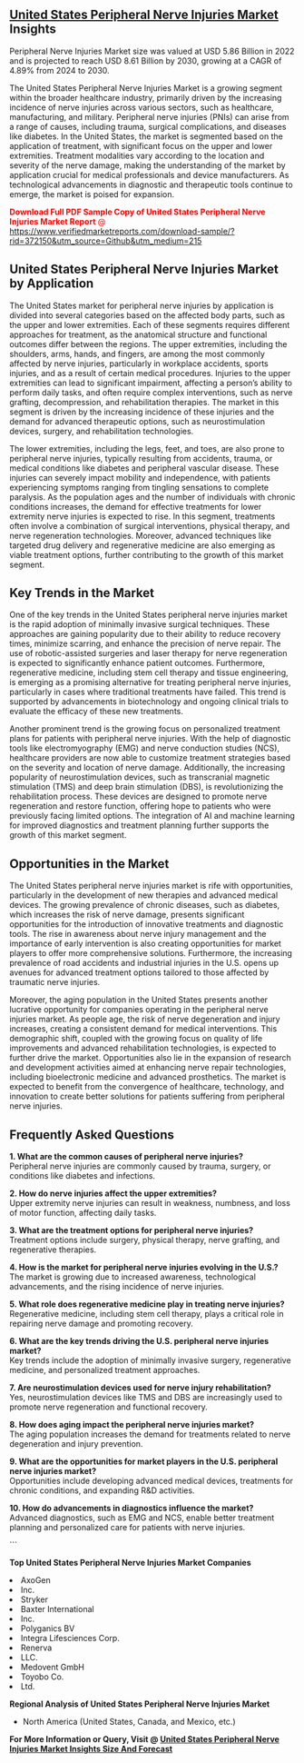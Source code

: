 <h2><a href="https://www.verifiedmarketreports.com/download-sample/?rid=372150&amp;utm_source=Github&amp;utm_medium=215" target="_blank">United States Peripheral Nerve Injuries Market</a> Insights</h2><p>Peripheral Nerve Injuries Market size was valued at USD 5.86 Billion in 2022 and is projected to reach USD 8.61 Billion by 2030, growing at a CAGR of 4.89% from 2024 to 2030.</p><p> <p>The United States Peripheral Nerve Injuries Market is a growing segment within the broader healthcare industry, primarily driven by the increasing incidence of nerve injuries across various sectors, such as healthcare, manufacturing, and military. Peripheral nerve injuries (PNIs) can arise from a range of causes, including trauma, surgical complications, and diseases like diabetes. In the United States, the market is segmented based on the application of treatment, with significant focus on the upper and lower extremities. Treatment modalities vary according to the location and severity of the nerve damage, making the understanding of the market by application crucial for medical professionals and device manufacturers. As technological advancements in diagnostic and therapeutic tools continue to emerge, the market is poised for expansion. <p><span class=""><span style="color: #ff0000;"><strong>Download Full PDF Sample Copy of United States Peripheral Nerve Injuries Market Report</strong> @ </span><a href="https://www.verifiedmarketreports.com/download-sample/?rid=372150&amp;utm_source=Github&amp;utm_medium=215" target="_blank">https://www.verifiedmarketreports.com/download-sample/?rid=372150&amp;utm_source=Github&amp;utm_medium=215</a></span></p></p> <h2>United States Peripheral Nerve Injuries Market by Application</h2> <p>The United States market for peripheral nerve injuries by application is divided into several categories based on the affected body parts, such as the upper and lower extremities. Each of these segments requires different approaches for treatment, as the anatomical structure and functional outcomes differ between the regions. The upper extremities, including the shoulders, arms, hands, and fingers, are among the most commonly affected by nerve injuries, particularly in workplace accidents, sports injuries, and as a result of certain medical procedures. Injuries to the upper extremities can lead to significant impairment, affecting a person’s ability to perform daily tasks, and often require complex interventions, such as nerve grafting, decompression, and rehabilitation therapies. The market in this segment is driven by the increasing incidence of these injuries and the demand for advanced therapeutic options, such as neurostimulation devices, surgery, and rehabilitation technologies. <p>The lower extremities, including the legs, feet, and toes, are also prone to peripheral nerve injuries, typically resulting from accidents, trauma, or medical conditions like diabetes and peripheral vascular disease. These injuries can severely impact mobility and independence, with patients experiencing symptoms ranging from tingling sensations to complete paralysis. As the population ages and the number of individuals with chronic conditions increases, the demand for effective treatments for lower extremity nerve injuries is expected to rise. In this segment, treatments often involve a combination of surgical interventions, physical therapy, and nerve regeneration technologies. Moreover, advanced techniques like targeted drug delivery and regenerative medicine are also emerging as viable treatment options, further contributing to the growth of this market segment.</p> <h2>Key Trends in the Market</h2> <p>One of the key trends in the United States peripheral nerve injuries market is the rapid adoption of minimally invasive surgical techniques. These approaches are gaining popularity due to their ability to reduce recovery times, minimize scarring, and enhance the precision of nerve repair. The use of robotic-assisted surgeries and laser therapy for nerve regeneration is expected to significantly enhance patient outcomes. Furthermore, regenerative medicine, including stem cell therapy and tissue engineering, is emerging as a promising alternative for treating peripheral nerve injuries, particularly in cases where traditional treatments have failed. This trend is supported by advancements in biotechnology and ongoing clinical trials to evaluate the efficacy of these new treatments.</p> <p>Another prominent trend is the growing focus on personalized treatment plans for patients with peripheral nerve injuries. With the help of diagnostic tools like electromyography (EMG) and nerve conduction studies (NCS), healthcare providers are now able to customize treatment strategies based on the severity and location of nerve damage. Additionally, the increasing popularity of neurostimulation devices, such as transcranial magnetic stimulation (TMS) and deep brain stimulation (DBS), is revolutionizing the rehabilitation process. These devices are designed to promote nerve regeneration and restore function, offering hope to patients who were previously facing limited options. The integration of AI and machine learning for improved diagnostics and treatment planning further supports the growth of this market segment.</p> <h2>Opportunities in the Market</h2> <p>The United States peripheral nerve injuries market is rife with opportunities, particularly in the development of new therapies and advanced medical devices. The growing prevalence of chronic diseases, such as diabetes, which increases the risk of nerve damage, presents significant opportunities for the introduction of innovative treatments and diagnostic tools. The rise in awareness about nerve injury management and the importance of early intervention is also creating opportunities for market players to offer more comprehensive solutions. Furthermore, the increasing prevalence of road accidents and industrial injuries in the U.S. opens up avenues for advanced treatment options tailored to those affected by traumatic nerve injuries.</p> <p>Moreover, the aging population in the United States presents another lucrative opportunity for companies operating in the peripheral nerve injuries market. As people age, the risk of nerve degeneration and injury increases, creating a consistent demand for medical interventions. This demographic shift, coupled with the growing focus on quality of life improvements and advanced rehabilitation technologies, is expected to further drive the market. Opportunities also lie in the expansion of research and development activities aimed at enhancing nerve repair technologies, including bioelectronic medicine and advanced prosthetics. The market is expected to benefit from the convergence of healthcare, technology, and innovation to create better solutions for patients suffering from peripheral nerve injuries.</p> <h2>Frequently Asked Questions</h2> <p><strong>1. What are the common causes of peripheral nerve injuries?</strong><br>Peripheral nerve injuries are commonly caused by trauma, surgery, or conditions like diabetes and infections.</p> <p><strong>2. How do nerve injuries affect the upper extremities?</strong><br>Upper extremity nerve injuries can result in weakness, numbness, and loss of motor function, affecting daily tasks.</p> <p><strong>3. What are the treatment options for peripheral nerve injuries?</strong><br>Treatment options include surgery, physical therapy, nerve grafting, and regenerative therapies.</p> <p><strong>4. How is the market for peripheral nerve injuries evolving in the U.S.?</strong><br>The market is growing due to increased awareness, technological advancements, and the rising incidence of nerve injuries.</p> <p><strong>5. What role does regenerative medicine play in treating nerve injuries?</strong><br>Regenerative medicine, including stem cell therapy, plays a critical role in repairing nerve damage and promoting recovery.</p> <p><strong>6. What are the key trends driving the U.S. peripheral nerve injuries market?</strong><br>Key trends include the adoption of minimally invasive surgery, regenerative medicine, and personalized treatment approaches.</p> <p><strong>7. Are neurostimulation devices used for nerve injury rehabilitation?</strong><br>Yes, neurostimulation devices like TMS and DBS are increasingly used to promote nerve regeneration and functional recovery.</p> <p><strong>8. How does aging impact the peripheral nerve injuries market?</strong><br>The aging population increases the demand for treatments related to nerve degeneration and injury prevention.</p> <p><strong>9. What are the opportunities for market players in the U.S. peripheral nerve injuries market?</strong><br>Opportunities include developing advanced medical devices, treatments for chronic conditions, and expanding R&D activities.</p> <p><strong>10. How do advancements in diagnostics influence the market?</strong><br>Advanced diagnostics, such as EMG and NCS, enable better treatment planning and personalized care for patients with nerve injuries.</p> ```</p><p><strong>Top United States Peripheral Nerve Injuries Market Companies</strong></p><div data-test-id=""><p><li>AxoGen</li><li> Inc.</li><li> Stryker</li><li> Baxter International</li><li> Inc.</li><li> Polyganics BV</li><li> Integra Lifesciences Corp.</li><li> Renerva</li><li> LLC.</li><li> Medovent GmbH</li><li> Toyobo Co.</li><li> Ltd.</li></p><div><strong>Regional Analysis of&nbsp;United States Peripheral Nerve Injuries Market</strong></div><ul><li dir="ltr"><p dir="ltr">North America&nbsp;(United States, Canada, and Mexico, etc.)</p></li></ul><p><strong>For More Information or Query, Visit @&nbsp;</strong><strong><a href="https://www.verifiedmarketreports.com/product/peripheral-nerve-injuries-market/?utm_source=Github&amp;utm_medium=215" target="_blank">United States Peripheral Nerve Injuries Market Insights Size And Forecast</a></strong></p></div>
